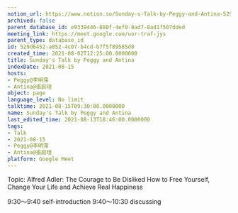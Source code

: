 ```yaml
---
notion_url: https://www.notion.so/Sunday-s-Talk-by-Peggy-and-Antina-529d6452a0524c07b4cdb7f5f89585d0
archived: false
parent_database_id: e9339446-880f-4ef0-8ad7-8ad1f507dded
meeting_link: https://meet.google.com/uor-traf-jys
parent_type: database_id
id: 529d6452-a052-4c07-b4cd-b7f5f89585d0
created_time: 2021-08-02T12:25:00.0000000
title: Sunday's Talk by Peggy and Antina
indexDate: 2021-08-15
hosts:
- Peggy@李明霈
- Antina@張庭瑄
object: page
language_level: No limit
talktime: 2021-08-15T09:30:00.0000000
name: Sunday's Talk by Peggy and Antina
last_edited_time: 2021-08-13T18:46:00.0000000
tags:
- Talk
- 2021-08-15
- Peggy@李明霈
- Antina@張庭瑄
platform: Google Meet
---
```


Topic: Alfred Adler: The Courage to Be Disliked
How to Free Yourself, Change Your Life and Achieve Real Happiness

9:30～9:40 self-introduction
9:40～10:30 discussing


